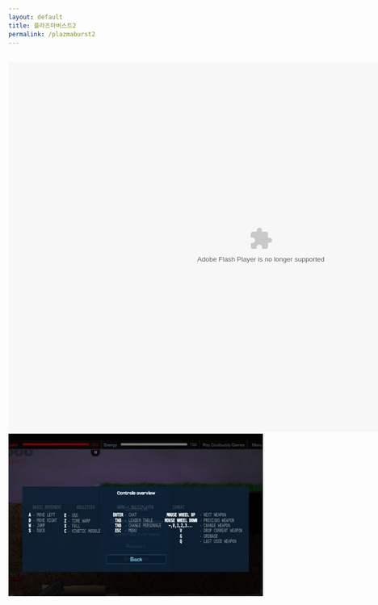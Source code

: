 ```yaml
---
layout: default
title: 플라즈마버스트2
permalink: /plazmaburst2
---
```


<br>
<center><embed src="http://cfile27.uf.tistory.com/media/121024334EB169A12E5BD7" type="application/x-shockwave-flash" width="1000" height="733"></center><center><img class="alignnone size-mh-magazine-lite-content wp-image-281" src="/images/플라즈마버스트2-조작키-678x322.jpg" alt="" width="678" height="322" /></center>